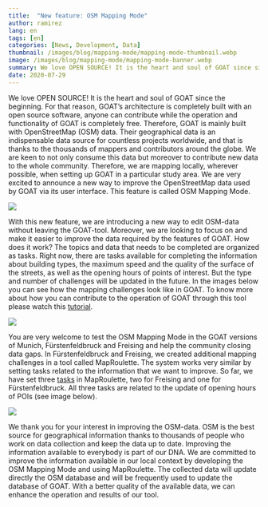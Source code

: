 ```yaml
---
title:  "New feature: OSM Mapping Mode"
author: ramirez
lang: en
tags: [en]
categories: [News, Development, Data]
thumbnail: /images/blog/mapping-mode/mapping-mode-thumbnail.webp
image: /images/blog/mapping-mode/mapping-mode-banner.webp
summary: We love OPEN SOURCE! It is the heart and soul of GOAT since since its start. Driven by this enthusiasm, we have created a new feature in GOAT that provides mapping challenges, encouraging users to participate in the OSM project and fill the data gaps.
date: 2020-07-29
---
```

We love OPEN SOURCE! It is the heart and soul of GOAT since the beginning. For that reason, GOAT’s architecture is completely built with an open source software, anyone can contribute while the operation and functionality of GOAT is completely free. Therefore, GOAT is mainly built with OpenStreetMap (OSM) data. Their geographical data is an indispensable data source for countless projects worldwide, and that is thanks to the thousands of mappers and contributors around the globe. We are keen to not only consume this data but moreover to contribute new data to the whole community. Therefore, we are mapping locally, wherever possible, when setting up GOAT in a particular study area. We are very excited to announce a new way to improve the OpenStreetMap data used by GOAT via its user interface. This feature is called OSM Mapping Mode.

![](/images/blog/mapping-mode/mapping_mode_legend.png) 

With this new feature, we are introducing a new way to edit OSM-data without leaving the GOAT-tool. Moreover, we are looking to focus on and make it easier to improve the data required by the features of GOAT. How does it work? The topics and data that needs to be completed are organized as tasks. Right now, there are tasks available for completing the information about building types, the maximum speed and the quality of the surface of the streets, as well as the opening hours of points of interest. But the type and number of challenges will be updated in the future. In the images below you can see how the mapping challenges look like in GOAT. To know more about how you can contribute to the operation of GOAT through this tool please watch this [tutorial](../docs/osm_tutorial/).

![](/images/blog/mapping-mode/mapping_challenges.png) 

You are very welcome to test the OSM Mapping Mode in the GOAT versions of Munich, Fürstenfeldbruck and Freising and help the community closing data gaps. In Fürstenfeldbruck and Freising, we created additional mapping challenges in a tool called MapRoulette. The system works very similar by setting tasks related to the information that we want to improve. So far, we have set three [tasks](https://maproulette.org/browse/challenges?project=GOAT) in MapRoulette, two for Freising and one for Fürstenfeldbruck. All three tasks are related to the update of opening hours of POIs (see image below).

![](/images/blog/mapping-mode/maproulette.png)

We thank you for your interest in improving the OSM-data. OSM is the best source for geographical information thanks to thousands of people who work on data collection and keep the data up to date. Improving the information available to everybody is part of our DNA. We are committed to improve the information available in our local context by developing the OSM Mapping Mode and using MapRoulette. The collected data will update directly the OSM database and will be frequently used to update the database of GOAT. With a better quality of the available data, we can enhance the operation and results of our tool.